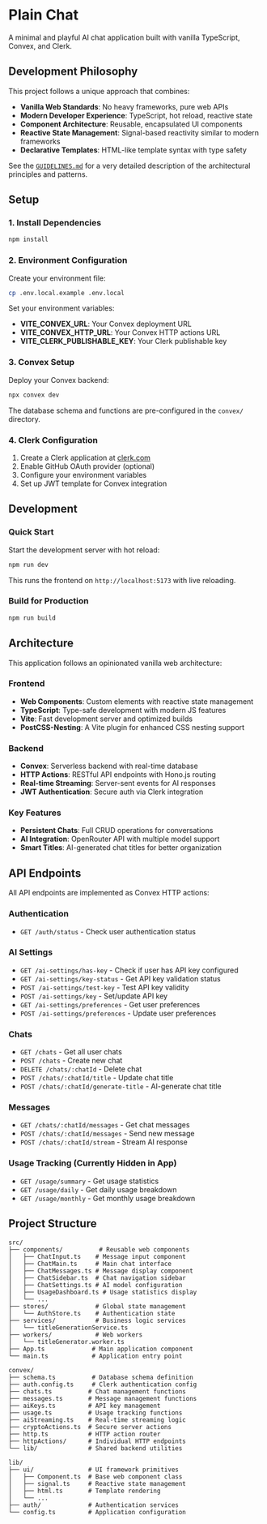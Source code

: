 # Plain Chat

A minimal and playful AI chat application built with vanilla TypeScript, Convex, and Clerk.

## Development Philosophy

This project follows a unique approach that combines:

- **Vanilla Web Standards**: No heavy frameworks, pure web APIs
- **Modern Developer Experience**: TypeScript, hot reload, reactive state
- **Component Architecture**: Reusable, encapsulated UI components
- **Reactive State Management**: Signal-based reactivity similar to modern frameworks
- **Declarative Templates**: HTML-like template syntax with type safety

See the [`GUIDELINES.md`](./GUIDELINES.md) for a very detailed description of the architectural principles and patterns.

## Setup

### 1. Install Dependencies

```bash
npm install
```

### 2. Environment Configuration

Create your environment file:

```bash
cp .env.local.example .env.local
```

Set your environment variables:

- **VITE_CONVEX_URL**: Your Convex deployment URL
- **VITE_CONVEX_HTTP_URL**: Your Convex HTTP actions URL
- **VITE_CLERK_PUBLISHABLE_KEY**: Your Clerk publishable key

### 3. Convex Setup

Deploy your Convex backend:

```bash
npx convex dev
```

The database schema and functions are pre-configured in the `convex/` directory.

### 4. Clerk Configuration

1. Create a Clerk application at [clerk.com](https://clerk.com)
2. Enable GitHub OAuth provider (optional)
3. Configure your environment variables
4. Set up JWT template for Convex integration

## Development

### Quick Start

Start the development server with hot reload:

```bash
npm run dev
```

This runs the frontend on `http://localhost:5173` with live reloading.

### Build for Production

```bash
npm run build
```

## Architecture

This application follows an opinionated vanilla web architecture:

### Frontend

- **Web Components**: Custom elements with reactive state management
- **TypeScript**: Type-safe development with modern JS features
- **Vite**: Fast development server and optimized builds
- **PostCSS-Nesting**: A Vite plugin for enhanced CSS nesting support

### Backend

- **Convex**: Serverless backend with real-time database
- **HTTP Actions**: RESTful API endpoints with Hono.js routing
- **Real-time Streaming**: Server-sent events for AI responses
- **JWT Authentication**: Secure auth via Clerk integration

### Key Features

- **Persistent Chats**: Full CRUD operations for conversations
- **AI Integration**: OpenRouter API with multiple model support
- **Smart Titles**: AI-generated chat titles for better organization

## API Endpoints

All API endpoints are implemented as Convex HTTP actions:

### Authentication

- `GET /auth/status` - Check user authentication status

### AI Settings

- `GET /ai-settings/has-key` - Check if user has API key configured
- `GET /ai-settings/key-status` - Get API key validation status
- `POST /ai-settings/test-key` - Test API key validity
- `POST /ai-settings/key` - Set/update API key
- `GET /ai-settings/preferences` - Get user preferences
- `POST /ai-settings/preferences` - Update user preferences

### Chats

- `GET /chats` - Get all user chats
- `POST /chats` - Create new chat
- `DELETE /chats/:chatId` - Delete chat
- `POST /chats/:chatId/title` - Update chat title
- `POST /chats/:chatId/generate-title` - AI-generate chat title

### Messages

- `GET /chats/:chatId/messages` - Get chat messages
- `POST /chats/:chatId/messages` - Send new message
- `POST /chats/:chatId/stream` - Stream AI response

### Usage Tracking (Currently Hidden in App)

- `GET /usage/summary` - Get usage statistics
- `GET /usage/daily` - Get daily usage breakdown
- `GET /usage/monthly` - Get monthly usage breakdown

## Project Structure

```
src/
├── components/          # Reusable web components
│   ├── ChatInput.ts    # Message input component
│   ├── ChatMain.ts     # Main chat interface
│   ├── ChatMessages.ts # Message display component
│   ├── ChatSidebar.ts  # Chat navigation sidebar
│   ├── ChatSettings.ts # AI model configuration
│   ├── UsageDashboard.ts # Usage statistics display
│   └── ...
├── stores/             # Global state management
│   └── AuthStore.ts    # Authentication state
├── services/           # Business logic services
│   └── titleGenerationService.ts
├── workers/            # Web workers
│   └── titleGenerator.worker.ts
├── App.ts             # Main application component
└── main.ts            # Application entry point

convex/
├── schema.ts          # Database schema definition
├── auth.config.ts     # Clerk authentication config
├── chats.ts          # Chat management functions
├── messages.ts       # Message management functions
├── aiKeys.ts         # API key management
├── usage.ts          # Usage tracking functions
├── aiStreaming.ts    # Real-time streaming logic
├── cryptoActions.ts  # Secure server actions
├── http.ts           # HTTP action router
├── httpActions/      # Individual HTTP endpoints
└── lib/              # Shared backend utilities

lib/
├── ui/               # UI framework primitives
│   ├── Component.ts  # Base web component class
│   ├── signal.ts     # Reactive state management
│   ├── html.ts       # Template rendering
│   └── ...
├── auth/             # Authentication services
└── config.ts         # Application configuration
```
